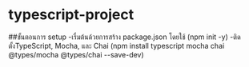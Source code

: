 # typescript-project

##ขั้นตอนการ setup
-เรื่มต้นด้วยการสร้าง package.json โดยใช้ (npm init -y)
-ติดตั้งTypeScript, Mocha, และ Chai (npm install typescript mocha chai @types/mocha @types/chai --save-dev)
 
